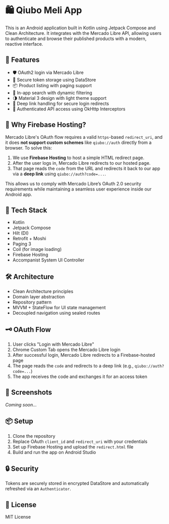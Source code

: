 # 🛍️ Qiubo Meli App

This is an Android application built in Kotlin using Jetpack Compose and Clean Architecture. It integrates with the Mercado Libre API, allowing users to authenticate and browse their published products with a modern, reactive interface.

## 🚀 Features

- 🛡️ OAuth2 login via Mercado Libre
- 🧾 Secure token storage using DataStore
- 📦 Product listing with paging support
- 🔎 In-app search with dynamic filtering
- 🌗 Material 3 design with light theme support
- 🔄 Deep link handling for secure login redirects
- 🔐 Authenticated API access using OkHttp Interceptors

## 🧭 Why Firebase Hosting?

Mercado Libre's OAuth flow requires a valid `https`-based `redirect_uri`, and it does **not support custom schemes** like `qiubo://auth` directly from a browser. To solve this:

1. We use **Firebase Hosting** to host a simple HTML redirect page.
2. After the user logs in, Mercado Libre redirects to our hosted page.
3. That page reads the `code` from the URL and redirects it back to our app via a **deep link** using `qiubo://auth?code=...`.

This allows us to comply with Mercado Libre’s OAuth 2.0 security requirements while maintaining a seamless user experience inside our Android app.

## 🧰 Tech Stack

- Kotlin
- Jetpack Compose
- Hilt (DI)
- Retrofit + Moshi
- Paging 3
- Coil (for image loading)
- Firebase Hosting
- Accompanist System UI Controller

## 🛠️ Architecture

- Clean Architecture principles
- Domain layer abstraction
- Repository pattern
- MVVM + StateFlow for UI state management
- Decoupled navigation using sealed routes

## 🗝️ OAuth Flow

1. User clicks "Login with Mercado Libre"
2. Chrome Custom Tab opens the Mercado Libre login
3. After successful login, Mercado Libre redirects to a Firebase-hosted page
4. The page reads the `code` and redirects to a deep link (e.g., `qiubo://auth?code=...`)
5. The app receives the code and exchanges it for an access token

## 📸 Screenshots

_Coming soon..._

## 📦 Setup

1. Clone the repository
2. Replace OAuth `client_id` and `redirect_uri` with your credentials
3. Set up Firebase Hosting and upload the `redirect.html` file
4. Build and run the app on Android Studio

## 🔒 Security

Tokens are securely stored in encrypted DataStore and automatically refreshed via an `Authenticator`.

## 🤝 License

MIT License
